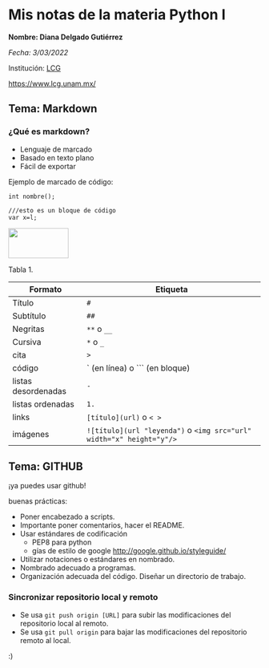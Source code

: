 # Mis notas de la materia Python I

__Nombre: Diana Delgado Gutiérrez__

*Fecha: 3/03/2022*

Institución: [LCG](https://www.lcg.unam.mx/)

<https://www.lcg.unam.mx/>



## Tema: Markdown



### ¿Qué es markdown?

- Lenguaje de marcado
- Basado en texto plano
- Fácil de exportar

Ejemplo de marcado de código:

`int nombre();`

```
///esto es un bloque de código
var x=l;
```

 <img src="https://images.pexels.com/photos/248152/pexels-photo-248152.jpeg?auto=compress&cs=tinysrgb&h=750&w=1260" width="120" height="60" />

Tabla 1.

| Formato             | Etiqueta                                                     |
| ------------------- | ------------------------------------------------------------ |
| Título              | `#`                                                          |
| Subtítulo           | `##`                                                         |
| Negritas            | `**` o `__`                                                  |
| Cursiva             | `*` o `_`                                                    |
| cita                | `>`                                                          |
| código              | ` (en línea) o ``` (en bloque)                               |
| listas desordenadas | `-`                                                          |
| listas ordenadas    | `1.`                                                         |
| links               | `[título](url)` o `< >`                                      |
| imágenes            | `![título](url "leyenda")`  o  `<img src="url" width="x" height="y"/>` |

## Tema: GITHUB
 ¡ya puedes usar github!

buenas prácticas:

- Poner encabezado a scripts.
- Importante poner comentarios, hacer el README.
- Usar estándares de codificación
  - PEP8 para python
  - gías de estilo de google <http://google.github.io/styleguide/>
- Utilizar notaciones o estándares en nombrado.
- Nombrado adecuado a programas.
- Organización adecuada del código. Diseñar un directorio de trabajo.

### Sincronizar repositorio local y remoto
- Se usa `git push origin [URL]` para subir las modificaciones del repositorio local al remoto.
- Se usa `git pull origin` para bajar las modificaciones del repositorio remoto al local.

:)
